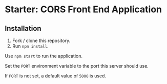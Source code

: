 # Starter: CORS Front End Application

## Installation

1. Fork / clone this repository.
1. Run `npm install`.

Use `npm start` to run the application.

Set the `PORT` environment variable to the port this server should use.

If `PORT` is not set, a default value of `5000` is used.

